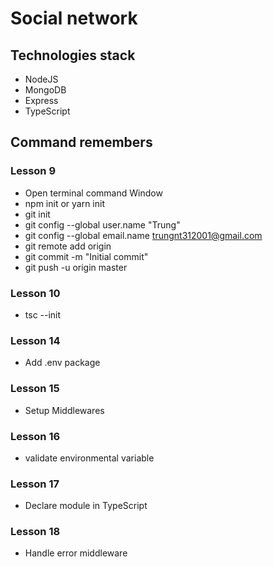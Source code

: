 # Social network

## Technologies stack

- NodeJS
- MongoDB
- Express
- TypeScript

## Command remembers

### Lesson 9

- Open terminal command Window
- npm init or yarn init
- git init
- git config --global user.name "Trung"
- git config --global email.name trungnt312001@gmail.com
- git remote add origin <link>
- git commit -m "Initial commit"
- git push -u origin master
 
### Lesson 10

- tsc --init


### Lesson 14

- Add .env package

### Lesson 15

- Setup Middlewares

### Lesson 16

- validate environmental variable

### Lesson 17

- Declare module in TypeScript

### Lesson 18

- Handle error middleware
